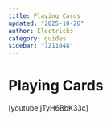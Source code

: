 ```yaml
---
title: Playing Cards
updated: "2025-10-26"
author: Electricks
category: guides
sidebar: "7211048"
---
```


# Playing Cards

[youtube:jTyH6BbK33c]